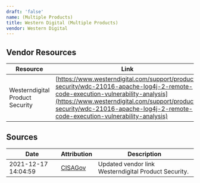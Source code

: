 ```yaml
---
draft: 'false'
name: (Multiple Products)
title: Western Digital (Multiple Products)
vendor: Western Digital
---
```


## Vendor Resources
| Resource | Link |
| --- | --- |
| Westerndigital Product Security | [https://www.westerndigital.com/support/product-security/wdc-21016-apache-log4j-2-remote-code-execution-vulnerability-analysis](https://www.westerndigital.com/support/product-security/wdc-21016-apache-log4j-2-remote-code-execution-vulnerability-analysis) |



## Sources
| Date | Attribution | Description |
| --- | --- | --- |
| 2021-12-17 14:04:59 | [CISAGov](https://raw.githubusercontent.com/cisagov/log4j-affected-db/develop/README.md) | Updated vendor link Westerndigital Product Security.  |
